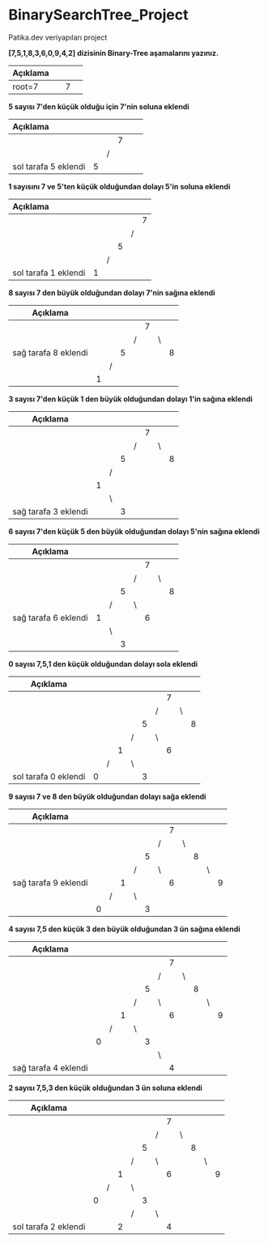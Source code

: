 # BinarySearchTree_Project
Patika.dev veriyapıları project

**[7,5,1,8,3,6,0,9,4,2] dizisinin Binary-Tree aşamalarını yazınız.**  

| Açıklama |      |      |      |
| -------- | :--: | :--: | ---- |
| root=7   |      |  7   |      |
          
**5 sayısı 7'den küçük olduğu için 7'nin soluna eklendi**

| Açıklama             |      |      |      |      |      |
| :------------------- | :--: | :--: | :--: | ---- | ---- |
|                      |      |      |  7   |      |      |
|                      |      |  /   |      |      |      |
| sol tarafa 5 eklendi |  5   |      |      |      |      |

**1 sayısını 7 ve 5'ten küçük olduğundan dolayı 5'in soluna eklendi**

| Açıklama             |      |      |      |      |      |
| :------------------- | :--: | :--: | :--: | :--: | :--: |
|                      |      |      |      |      |  7   |
|                      |      |      |      |  /   |      |
|                      |      |      |  5   |      |      |
|                      |      |  /   |      |      |      |
| sol tarafa 1 eklendi |  1   |      |      |      |      |

**8 sayısı 7 den büyük olduğundan dolayı 7'nin sağına eklendi**

| Açıklama             |      |      |      |      |      |      |      |
| -------------------- | :--: | :--: | :--: | :--: | :--: | :--: | :--: |
|                      |      |      |      |      |  7   |      |      |
|                      |      |      |      |  /   |      |  \   |      |
| sağ tarafa 8 eklendi |      |      |  5   |      |      |      |  8   |
|                      |      |  /   |      |      |      |      |      |
|                      |  1   |      |      |      |      |      |      |

**3 sayısı 7'den küçük 1 den büyük olduğundan dolayı 1'in sağına eklendi**


| Açıklama             |      |      |      |      |      |      |      |
| -------------------- | :--: | ---- | ---- | :--: | :--: | :--: | :--: |
|                      |      |      |      |      |  7   |      |      |
|                      |      |      |      |  /   |      |  \   |      |
|                      |      |      | 5    |      |      |      |  8   |
|                      |      | /    |      |      |      |      |      |
|                      |  1   |      |      |      |      |      |      |
|                      |      | \    |      |      |      |      |      |
| sağ tarafa 3 eklendi |      |      | 3    |      |      |      |      


**6 sayısı 7'den küçük 5 den büyük olduğundan dolayı 5'nin sağına eklendi**

| Açıklama             |      |      |      |      |      |      |      |
| -------------------- | :--: | :--: | :--: | :--: | :--: | :--: | :--: |
|                      |      |      |      |      |  7   |      |      |
|                      |      |      |      |  /   |      |  \   |      |
|                      |      |      |  5   |      |      |      |  8   |
|                      |      |  /   |      |  \   |      |      |      |
| sağ tarafa 6 eklendi |  1   |      |      |      |  6   |      |      |
|                      |      |  \   |      |      |      |      |      |
|                      |      |      |  3   |      |      |      |      |



**0 sayısı 7,5,1 den küçük olduğundan dolayı sola eklendi**

| Açıklama             |      |      |      |      |      |      |      |      |      |
| -------------------- | :--: | :--: | :--: | :--: | :--: | :--: | :--: | :--: | :--: |
|                      |      |      |      |      |      |      |  7   |      |      |
|                      |      |      |      |      |      |  /   |      |  \   |      |
|                      |      |      |      |      |  5   |      |      |      |  8   |
|                      |      |      |      |  /   |      |  \   |      |      |      |
|                      |      |      |  1   |      |      |      |  6   |      |      |
|                      |      |  /   |      |  \   |      |      |      |      |      |
| sol tarafa 0 eklendi |  0   |      |      |      |  3   |      |      |      |      |



**9 sayısı 7 ve 8 den büyük olduğundan dolayı sağa eklendi**

| Açıklama             |      |      |      |      |      |      |      |      |      |      |      |
| -------------------- | :--: | :--: | :--: | :--: | :--: | :--: | :--: | :--: | :--: | :--: | :--: |
|                      |      |      |      |      |      |      |  7   |      |      |      |      |
|                      |      |      |      |      |      |  /   |      |  \   |      |      |      |
|                      |      |      |      |      |  5   |      |      |      |  8   |      |      |
|                      |      |      |      |  /   |      |  \   |      |      |      |  \   |      |
| sağ tarafa 9 eklendi |      |      |  1   |      |      |      |  6   |      |      |      |  9   |
|                      |      |  /   |      |  \   |      |      |      |      |      |      |      |
|                      |  0   |      |      |      |  3   |      |      |      |      |      |      |


**4 sayısı 7,5 den küçük 3 den büyük olduğundan 3 ün sağına eklendi**

| Açıklama             |      |      |      |      |      |      |      |      |      |      |      |
| -------------------- | :--: | :--: | :--: | :--: | :--: | :--: | :--: | :--: | :--: | :--: | :--: |
|                      |      |      |      |      |      |      |  7   |      |      |      |      |
|                      |      |      |      |      |      |  /   |      |  \   |      |      |      |
|                      |      |      |      |      |  5   |      |      |      |  8   |      |      |
|                      |      |      |      |  /   |      |  \   |      |      |      |  \   |      |
|                      |      |      |  1   |      |      |      |  6   |      |      |      |  9   |
|                      |      |  /   |      |  \   |      |      |      |      |      |      |      |
|                      |  0   |      |      |      |  3   |      |      |      |      |      |      |
|                      |      |      |      |      |      |  \   |      |      |      |      |      |
| sağ tarafa 4 eklendi |      |      |      |      |      |      |  4   |      |      |      |      |



**2 sayısı 7,5,3 den küçük olduğundan 3 ün soluna eklendi**

| Açıklama             |      |      |      |      |      |      |      |      |      |      |      |
| -------------------- | :--: | :--: | :--: | :--: | :--: | :--: | :--: | :--: | :--: | :--: | :--: |
|                      |      |      |      |      |      |      |  7   |      |      |      |      |
|                      |      |      |      |      |      |  /   |      |  \   |      |      |      |
|                      |      |      |      |      |  5   |      |      |      |  8   |      |      |
|                      |      |      |      |  /   |      |  \   |      |      |      |  \   |      |
|                      |      |      |  1   |      |      |      |  6   |      |      |      |  9   |
|                      |      |  /   |      |  \   |      |      |      |      |      |      |      |
|                      |  0   |      |      |      |  3   |      |      |      |      |      |      |
|                      |      |      |      |  /   |      |  \   |      |      |      |      |      |
| sol tarafa 2 eklendi |      |      |  2   |      |      |      |  4   |      |      |      |      |

